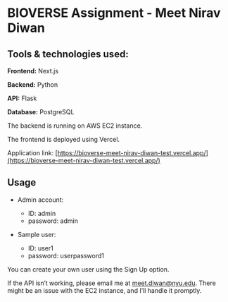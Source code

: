 # BIOVERSE Assignment - Meet Nirav Diwan

## Tools & technologies used:

**Frontend:** Next.js

**Backend:** Python

**API:** Flask

**Database:** PostgreSQL

The backend is running on AWS EC2 instance.

The frontend is deployed using Vercel.

Application link: [https://bioverse-meet-nirav-diwan-test.vercel.app/](https://bioverse-meet-nirav-diwan-test.vercel.app/)

## Usage

- Admin account:
    - ID: admin
    - password: admin

- Sample user:
    - ID: user1
    - password: userpassword1

You can create your own user using the Sign Up option.

If the API isn’t working, please email me at meet.diwan@nyu.edu. There might be an issue with the EC2 instance, and I’ll handle it promptly.